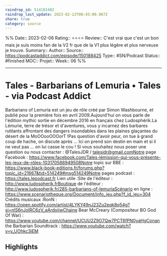 ```yaml
---
raindrop_id: 514101402
raindrop_last_update: 2023-02-22T08:45:00.987Z
share: true
category: source
---
```

%%
Date:: 2023-02-06
Rating:: ⭐⭐⭐⭐
Review:: C'est vrai que c'est un bon mais je suis moins fan de la V2 fr que de la V1 plus légère et plus nerveuse je trouve.
Summary:: 
Author::
Source:: https://podcastaddict.com/episode/150188425
Type:: #SN/Podcast 
Status:: #finished 
MOC::
Projet:: 
Week:: 06
%%

***
# Tales - Barbarians of Lemuria • Tales - via Podcast Addict

Barbarians of Lemuria est un jeu de rôle créé par Simon Washbourne, et publié pour la première fois en avril 2009.Aujourd'hui on vous parle de l'édition mythic sortie en décembre 2016 en français chez Ludosphérik.La Lémurie, terre de trésor et d'aventures, vous y incarnez des barbares rutilants affrontant des dangers insondables dans les plaines glaçantes du désert de la MoOOooOOOorT !Pas question d'avoir peur, on tue à grand coup de hache, on discute après ... Ici on prend son destin en main et si il ne veut pas ... on lui casse le cou ! Si vous souhaitez nous poser une question ou nous contacter : @TalesJDR / talesjdr@gmail.comNotre page Facebook : https://www.facebook.com/Tales-lémission-qui-vous-présente-les-jeux-de-rôles-103170588949508Notre topic sur BBE : https://www.black-book-editions.fr/forums.php?topic_id=21667&tid=514249#msg514249Notre pages podcast : https://tales.lepodcast.fr Lien utile :Site de l'éditeur : http://www.ludospherik.frBoutique de l'éditeur : http://www.ludospherik.fr/285-barbarians-of-lemuriaScénario en ligne : https://www.scenariotheque.org/Document/info_jeu.php?f_id_jeu=304 Crédits musicaux :RonN : https://open.spotify.com/artist/4LYKY49nJ23Zu2eqk8q54g?si=nlS6nJoIRC6zV_eArdoiiwChaine Bear McCreary (Compositeur BO God Of War) : https://www.youtube.com/channel/UCUU2Z9O7Qw7PCT6fPN0yaHgConan the Barbarian Soundtrack : https://www.youtube.com/watch?v=v_UOhkc3iEM

## Highlights

